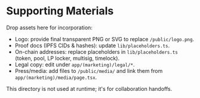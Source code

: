 # Supporting Materials

Drop assets here for incorporation:

- Logo: provide final transparent PNG or SVG to replace `/public/logo.png`.
- Proof docs (IPFS CIDs & hashes): update `lib/placeholders.ts`.
- On-chain addresses: replace placeholders in `lib/placeholders.ts` (token, pool, LP locker, multisig, timelock).
- Legal copy: edit under `app/(marketing)/legal/*`.
- Press/media: add files to `/public/media/` and link them from `app/(marketing)/media/page.tsx`.

This directory is not used at runtime; it's for collaboration handoffs.
